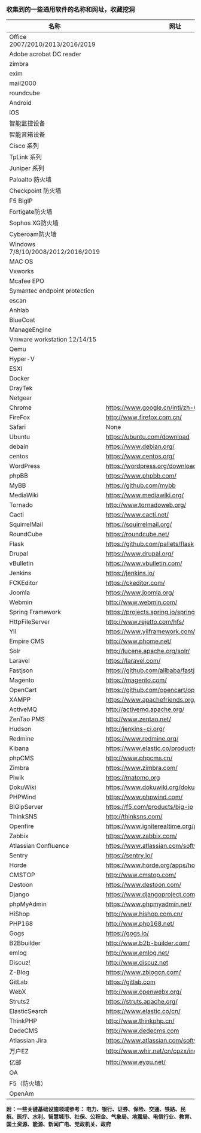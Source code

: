###          **收集到的一些通用软件的名称和网址，收藏挖洞** 

| 名称                 | 网址                                              |
| -------------------- | ------------------------------------------------- |
|  Office 2007/2010/2013/2016/2019      |     |
|   Adobe acrobat DC reader     |     |
|  zimbra      |     |
|  exim      |     |
|   mail2000     |     |
|    roundcube    |     |
|    Android     |     |
|    iOS     |     |
|    智能监控设备    |     |
|    智能音箱设备    |     |
|   Cisco 系列     |     |
|    TpLink 系列   |     |
|    Juniper  系列  |     |
|    Paloalto 防火墙    |     |
|    Checkpoint 防火墙    |     |
|    F5 BigIP    |     |
|    Fortigate防火墙    |     |
|    Sophos XG防火墙    |     |
|    Cyberoam防火墙    |     |
|    Windows 7/8/10/2008/2012/2016/2019    |     |
|    MAC OS    |     |
|    Vxworks    |     |
|    Mcafee EPO    |     |
|    Symantec endpoint protection    |     |
|    escan  |     |
|    Anhlab  |     |
|    BlueCoat    |     |
|    ManageEngine    |     |
|    Vmware workstation 12/14/15   |     |
|   Qemu  |     |
|    Hyper-V  |     |
|    ESXI  |     |
|   Docker    |     |
|   DrayTek    |     |
|   Netgear    |     |
| Chrome               | https://www.google.cn/intl/zh-CN/chrome/          |
| FireFox              | http://www.firefox.com.cn/                        |
| Safari               | None                                              |
| Ubuntu               | https://ubuntu.com/download                       |
| debain               | https://www.debian.org/                           |
| centos               | https://www.centos.org/                           |
| WordPress            | https://wordpress.org/download/                   |
| phpBB                | https://www.phpbb.com/                            |
| MyBB                 | https://github.com/mybb                           |
| MediaWiki            | https://www.mediawiki.org/                        |
| Tornado              | http://www.tornadoweb.org/                        |
| Cacti                | https://www.cacti.net/                            |
| SquirrelMail         | https://squirrelmail.org/                         |
| RoundCube            | https://roundcube.net/                            |
| Flask                | https://github.com/pallets/flask                  |
| Drupal               | https://www.drupal.org/                           |
| vBulletin            | https://www.vbulletin.com/                        |
| Jenkins              | https://jenkins.io/                               |
| FCKEditor            | https://ckeditor.com/                             |
| Joomla               | https://www.joomla.org/                           |
| Webmin               | http://www.webmin.com/                            |
| Spring Framework     | https://projects.spring.io/spring-framework/      |
| HttpFileServer       | http://www.rejetto.com/hfs/                       |
| Yii                  | https://www.yiiframework.com/                     |
| Empire CMS           | http://www.phome.net/                             |
| Solr                 | http://lucene.apache.org/solr/                    |
| Laravel              | https://laravel.com/                              |
| Fastjson             | https://github.com/alibaba/fastjson               |
| Magento              | https://magento.com/                              |
| OpenCart             | https://github.com/opencart/opencart              |
| XAMPP                | https://www.apachefriends.org/zh_cn/index.html    |
| ActiveMQ             | http://activemq.apache.org/                       |
| ZenTao PMS           | http://www.zentao.net/                            |
| Hudson               | http://jenkins-ci.org/                            |
| Redmine              | https://www.redmine.org/                          |
| Kibana               | https://www.elastic.co/products/kibana            |
| phpCMS               | http://www.phpcms.cn/                             |
| Zimbra               | https://www.zimbra.com/                           |
| Piwik                | https://matomo.org                                |
| DokuWiki             | https://www.dokuwiki.org/dokuwiki                 |
| PHPWind              | https://www.phpwind.com/                          |
| BIGipServer          | https://f5.com/products/big-ip                    |
| ThinkSNS             | http://thinksns.com/                              |
| Openfire             | https://www.igniterealtime.org/projects/openfire/ |
| Zabbix               | https://www.zabbix.com/                           |
| Atlassian Confluence | https://www.atlassian.com/software/confluence     |
| Sentry               | https://sentry.io/                                |
| Horde                | https://www.horde.org/apps/horde/                 |
| CMSTOP               | http://www.cmstop.com/                            |
| Destoon              | https://www.destoon.com/                          |
| Django               | https://www.djangoproject.com/                    |
| phpMyAdmin           | https://www.phpmyadmin.net/                       |
| HiShop               | http://www.hishop.com.cn/                         |
| PHP168               | http://www.php168.net/                            |
| Gogs                 | https://gogs.io/                                  |
| B2Bbuilder           | http://www.b2b-builder.com/                       |
| emlog                | http://www.emlog.net/                             |
| Discuz!              | http://www.discuz.net                             |
| Z-Blog               | https://www.zblogcn.com/                          |
| GitLab               | https://gitlab.com                                |
| WebX                 | http://www.openwebx.org/                          |
| Struts2              | https://struts.apache.org/                        |
| ElasticSearch        | https://www.elastic.co/cn/                        |
| ThinkPHP             | http://www.thinkphp.cn/                           |
| DedeCMS              | http://www.dedecms.com                            |
| Atlassian Jira       | https://www.atlassian.com/software/jira           |
| 万户EZ               | http://www.whir.net/cn/cpzx/index_2.html          |
| 亿邮                 | http://www.eyou.net/                              |
| OA                   |                                                   |
| F5（防火墙）                   |                                                   |
| OpenAm                  |                                                   |

**附：一些关键基础设施领域参考： 电力、银行、证券、保险、交通、铁路、民航、医疗、水利、智慧城市、社保、公积金、气象局、地震局、电信行业、教育、国土资源、能源、新闻广电、党政机关、政府** 
